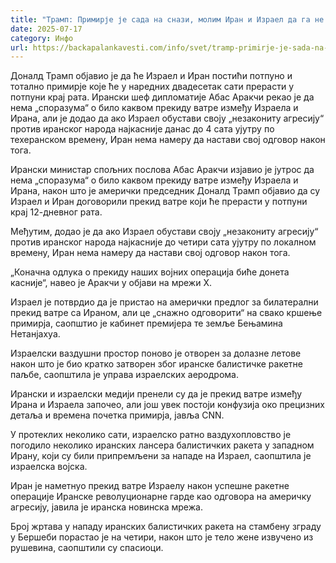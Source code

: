 ```yaml
---
title: "Трамп: Примирје је сада на снази, молим Иран и Израел да га не крше"
date: 2025-07-17
category: Инфо
url: https://backapalankavesti.com/info/svet/tramp-primirje-je-sada-na-snazi-molim-iran-i-izrael-da-ga-ne-krse/
---
```


Доналд Трамп објавио је да ће Израел и Иран постићи потпуно и тотално примирје које ће у наредних двадесетак сати прерасти у потпуни крај рата. Ирански шеф дипломатије Абас Аракчи рекао је да нема „споразума“ о било каквом прекиду ватре између Израела и Ирана, али је додао да ако Израел обустави своју „незакониту агресију“ против иранског народа најкасније данас до 4 сата ујутру по техеранском времену, Иран нема намеру да настави свој одговор након тога.

Ирански министар спољних послова Абас Аракчи изјавио је јутрос да нема „споразума“ о било каквом прекиду ватре између Израела и Ирана, након што је амерички председник Доналд Трамп објавио да су Израел и Иран договорили прекид ватре који ће прерасти у потпуни крај 12-дневног рата.

Међутим, додао је да ако Израел обустави своју „незакониту агресију“ против иранског народа најкасније до четири сата ујутру по локалном времену, Иран нема намеру да настави свој одговор након тога.

„Коначна одлука о прекиду наших војних операција биће донета касније“, навео је Аракчи у објави на мрежи X.

Израел је потврдио да је пристао на амерички предлог за билатерални прекид ватре са Ираном, али це „снажно одговорити“ на свако кршење примирја, саопштио је кабинет премијера те земље Бењамина Нетанјахуа.

Израелски ваздушни простор поново је отворен за долазне летове након што је био кратко затворен због иранске балистичке ракетне паљбе, саопштила је управа израелских аеродрома.

Ирански и израелски медији пренели су да је прекид ватре између Ирана и Израела започео, али још увек постоји конфузија око прецизних детаља и времена почетка примирја, јавља CNN.

У протеклих неколико сати, израелско ратно ваздухопловство је погодило неколико иранских лансера балистичких ракета у западном Ирану, који су били припремљени за нападе на Израел, саопштила је израелска војска.

Иран је наметнуо прекид ватре Израелу након успешне ракетне операције Иранске револуционарне гарде као одговора на америчку агресију, јавила је иранска новинска мрежа.

Број жртава у нападу иранских балистичких ракета на стамбену зграду у Бершеби порастао је на четири, након што је тело жене извучено из рушевина, саопштили су спасиоци.
